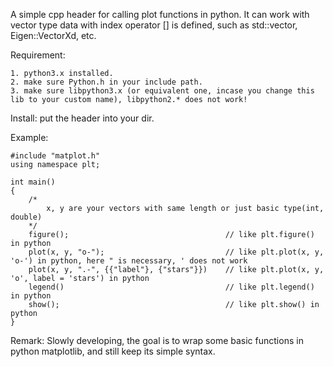 A simple cpp header for calling plot functions in python. It can work with vector type data with index operator [] is defined, such as std::vector, Eigen::VectorXd, etc.

Requirement:

    1. python3.x installed.
    2. make sure Python.h in your include path.
    3. make sure libpython3.x (or equivalent one, incase you change this lib to your custom name), libpython2.* does not work!

Install: put the header into your dir.

Example:

    #include "matplot.h"
    using namespace plt;

    int main() 
    { 
        /*
            x, y are your vectors with same length or just basic type(int, double)
        */
        figure();                                   // like plt.figure() in python
        plot(x, y, "o-");                           // like plt.plot(x, y, 'o-') in python, here " is necessary, ' does not work
        plot(x, y, ".-", {{"label"}, {"stars"}})    // like plt.plot(x, y, 'o', label = 'stars') in python
        legend()                                    // like plt.legend() in python
        show();                                     // like plt.show() in python
    }

Remark:
    Slowly developing, the goal is to wrap some basic functions in python matplotlib, and still keep its simple syntax. 